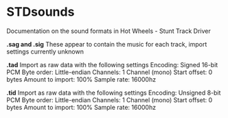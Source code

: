 # STDsounds
Documentation on the sound formats in Hot Wheels - Stunt Track Driver

**.sag and .sig**
These appear to contain the music for each track, import settings currently unknown


**.tad**
Import as raw data with the following settings
Encoding: Signed 16-bit PCM
Byte order: Little-endian
Channels: 1 Channel (mono)
Start offset: 0 bytes
Amount to import: 100%
Sample rate: 16000hz


**.tid**
Import as raw data with the following settings
Encoding: Unsigned 8-bit PCM
Byte order: Little-endian
Channels: 1 Channel (mono)
Start offset: 0 bytes
Amount to import: 100%
Sample rate: 16000hz
